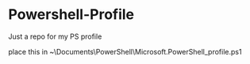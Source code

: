 # Powershell-Profile
Just a repo for my PS profile

place this in ~\Documents\PowerShell\Microsoft.PowerShell_profile.ps1
